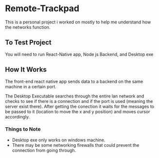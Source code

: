 # Remote-Trackpad
This is a personal project i worked on mostly to help me understand how the networks function. 

## To Test Project
You will need to run React-Native app, Node js Backend, and Desktop exe

## How It Works
The front-end react native app sends data to a backend on the same machine in a certain port. 

The Desktop Executable searches through the entire lan network and checks to see if there is a connection and if the port is used (meaning the server exist there). After getting the conection it waits for the messages to be passed to it (location to move the x and y position) and moves cursor accordingly. 

### Things to Note
  - Desktop exe only works on windows machine. 
  - There may be some networking firewalls that could prevent the connection from going through. 
